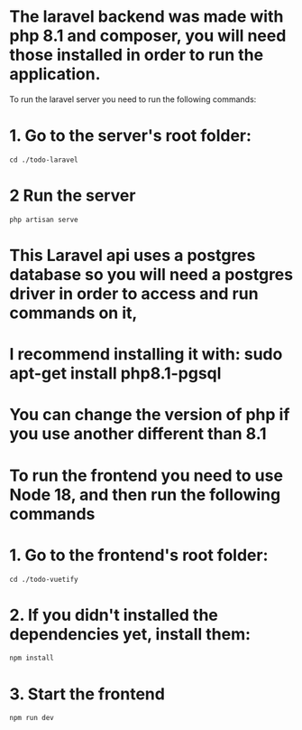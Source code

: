# The laravel backend was made with php 8.1 and composer, you will need those installed in order to run the application.
To run the laravel server you need to run the following commands:
# 1. Go to the server's root folder:
`cd ./todo-laravel`
# 2 Run the server
`php artisan serve`

# This Laravel api uses a postgres database so you will need a postgres driver in order to access and run commands on it,
# I recommend installing it with: sudo apt-get install php8.1-pgsql
# You can change the version of php if you use another different than 8.1


# To run the frontend you need to use Node 18, and then run the following commands
# 1. Go to the frontend's root folder:
`cd ./todo-vuetify`
# 2. If you didn't installed the dependencies yet, install them:
`npm install`
# 3. Start the frontend
`npm run dev`